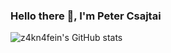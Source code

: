 ### Hello there 👋, I'm Peter Csajtai

![z4kn4fein's GitHub stats](https://github-readme-stats.vercel.app/api?username=z4kn4fein&show_icons=true&count_private=true&custom_title=Stats&theme=dracula)

